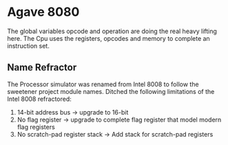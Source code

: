 Agave 8080
==========
The global variables opcode and operation are doing the real heavy lifting here.
The Cpu uses the registers, opcodes and memory to complete an instruction set.

Name Refractor
--------------
The Processor simulator was renamed from Intel 8008 to follow the sweetener 
project module names. Ditched the following limitations of the 
Intel 8008 refractored:

1. 14-bit address bus -> upgrade to 16-bit
2. No flag register -> upgrade to complete flag register that model modern flag registers
3. No scratch-pad register stack -> Add stack for scratch-pad registers
